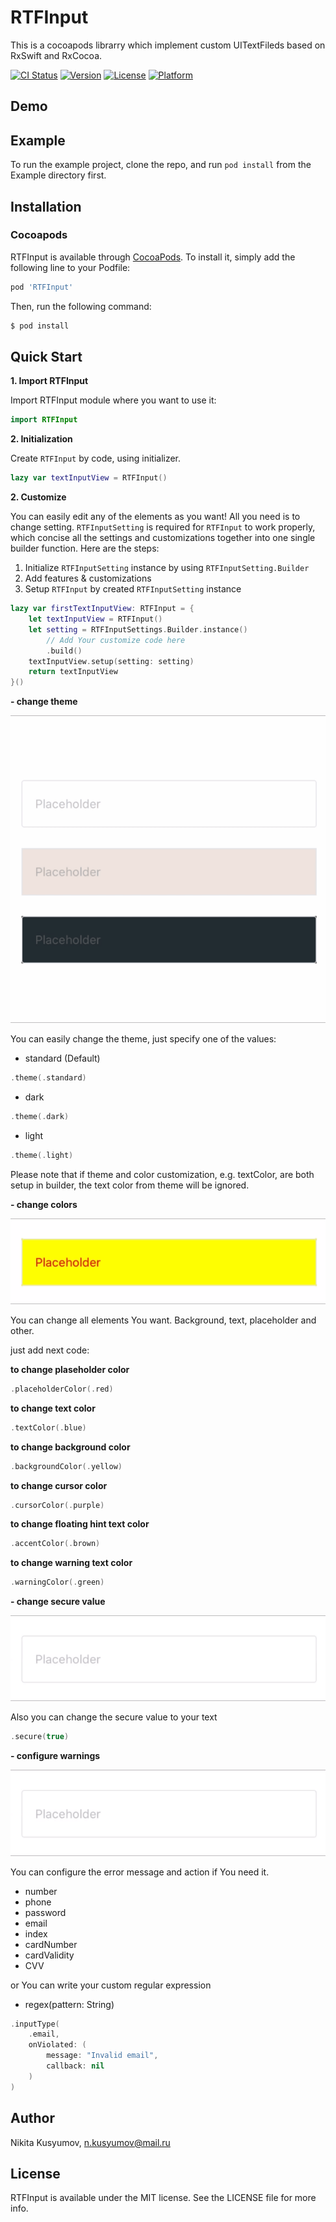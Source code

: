 # RTFInput

This is a cocoapods librarry which implement custom UITextFileds based on RxSwift and RxCocoa. 

[![CI Status](https://img.shields.io/travis/n.kusyumov@mail.ru/RTFInput.svg?style=flat)](https://travis-ci.org/n.kusyumov@mail.ru/RTFInput)
[![Version](https://img.shields.io/cocoapods/v/RTFInput.svg?style=flat)](https://cocoapods.org/pods/RTFInput)
[![License](https://img.shields.io/cocoapods/l/RTFInput.svg?style=flat)](https://cocoapods.org/pods/RTFInput)
[![Platform](https://img.shields.io/cocoapods/p/RTFInput.svg?style=flat)](https://cocoapods.org/pods/RTFInput)

## Demo



## Example

To run the example project, clone the repo, and run `pod install` from the Example directory first.

## Installation

### Cocoapods

RTFInput is available through [CocoaPods](https://cocoapods.org). To install
it, simply add the following line to your Podfile:

```ruby
pod 'RTFInput'
```

Then, run the following command:

```ruby
$ pod install
```

## Quick Start

**1. Import RTFInput**

Import RTFInput module where you want to use it:

```swift
import RTFInput
```
**2. Initialization**

Create `RTFInput` by code, using initializer.

```swift
lazy var textInputView = RTFInput()
```

**2. Customize**

You can easily edit any of the elements as you want! All you need is to change setting.
`RTFInputSetting` is required for `RTFInput` to work properly, which concise all the settings and customizations together into one single builder function. Here are the steps:

1. Initialize `RTFInputSetting` instance by using `RTFInputSetting.Builder`
2. Add features & customizations
3. Setup `RTFInput` by created `RTFInputSetting` instance

```swift
lazy var firstTextInputView: RTFInput = {
    let textInputView = RTFInput()
    let setting = RTFInputSettings.Builder.instance()
        // Add Your customize code here
        .build()
    textInputView.setup(setting: setting)
    return textInputView
}()
```

**- change theme**

<p align="center">
    <img src="./Screenshots/theme.gif">
</p>

You can easily change the theme, just specify one of the values:
- standard (Default)

```swift
.theme(.standard)
```

- dark

```swift
.theme(.dark)
```

- light

```swift
.theme(.light)
```

Please note that if theme and color customization, e.g. textColor, are both setup in builder, the text color from theme will be ignored.

**- change colors**

<p align="center">
    <img src="./Screenshots/colors.gif">
</p>

You can change all elements You want. Background, text, placeholder and other.

just add next code:

**to change plaseholder color**
```swift
.placeholderColor(.red)
```

**to change text color**
```swift
.textColor(.blue)
```

**to change background color**
```swift
.backgroundColor(.yellow)
```

**to change cursor color**
```swift
.cursorColor(.purple)
```

**to change floating hint text color**
```swift
.accentColor(.brown)
```

**to change warning text color**
```swift
.warningColor(.green)
```

**- change secure value**

<p align="center">
    <img src="./Screenshots/secure.gif">
</p>

Also you can change the secure value to your text

```swift
.secure(true)
```

**- configure warnings**

<p align="center">
    <img src="./Screenshots/warnings.gif">
</p>

You can configure the error message and action if You need it.
- number
- phone
- password
- email
- index
- cardNumber
- cardValidity
- CVV

or You can write your custom regular expression

- regex(pattern: String)

```swift
.inputType(
    .email,
    onViolated: (
        message: "Invalid email",
        callback: nil
    )
)
```

## Author

Nikita Kusyumov, n.kusyumov@mail.ru

## License

RTFInput is available under the MIT license. See the LICENSE file for more info.
